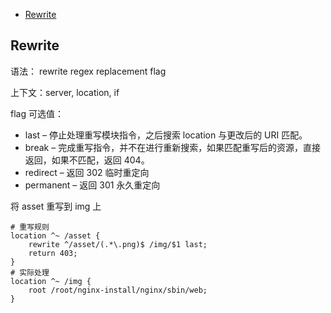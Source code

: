 <!-- START doctoc generated TOC please keep comment here to allow auto update -->
<!-- DON'T EDIT THIS SECTION, INSTEAD RE-RUN doctoc TO UPDATE -->

- [Rewrite](#rewrite)

<!-- END doctoc generated TOC please keep comment here to allow auto update -->

## Rewrite

语法： rewrite regex replacement flag

上下文：server, location, if

flag 可选值：

- last – 停止处理重写模块指令，之后搜索 location 与更改后的 URI 匹配。
- break – 完成重写指令，并不在进行重新搜索，如果匹配重写后的资源，直接返回，如果不匹配，返回 404。
- redirect – 返回 302 临时重定向
- permanent – 返回 301 永久重定向

将 asset 重写到 img 上

```nginx
# 重写规则
location ^~ /asset {
    rewrite ^/asset/(.*\.png)$ /img/$1 last;
    return 403;
}
# 实际处理
location ^~ /img {
    root /root/nginx-install/nginx/sbin/web;
}
```
